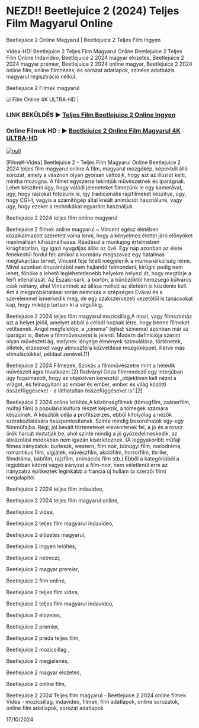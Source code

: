 # NEZD!! Beetlejuice 2 (2024) Teljes Film Magyarul Online

Beetlejuice 2 Online Magyarul | Beetlejuice 2 Teljes Film Ingyen

Videa-HD! Beetlejuice 2 Teljes Film Magyarul Online Beetlejuice 2 Teljes Film Online Indavideo, Beetlejuice 2 2024 magyar elozetes, Beetlejuice 2 2024 magyar premier, Beetlejuice 2 2024 online magyar, Beetlejuice 2 2024 online film, online filmnézés, és sorozat adatlapok, színész adatbázis magyarul regisztráció nélkül.

Beetlejuice 2 Filmek magyarul

☑ Film Online 4K ULTRA-HD |

### LINK BEKÜLDÉS ▶️ [Teljes Film Beetlejuice 2 Online Ingyen](https://t.co/fYAdIsiHGL)

### Online Filmek HD : ▶️ [Beetlejuice 2 Online Film Magyarul 4K ULTRA-HD](https://t.co/fYAdIsiHGL)

[![null](https://static.wixstatic.com/media/855a25_043b5abeb4ae4d35ac003198e7fe56ed~mv2.gif)](https://t.co/fYAdIsiHGL)

[FilmeK-Videa] Beetlejuice 2 - Teljes Film Magyarul Online Beetlejuice 2 2024 teljes film magyarul online A film, magyarul mozgókép, képekből álló sorozat, amely a vásznon olyan gyorsan változik, hogy azt az illúziót kelti, mintha mozogna. A filmet egyszerre tekintjük művészetnek és iparágnak. Lehet készíteni úgy, hogy valódi jeleneteket filmezünk le egy kamerával, úgy, hogy rajzokat fotózunk le, így tradicionális rajzfilmeket készítve, úgy, hogy CGI-t, vagyis a számítógép által kreált animációt használunk, vagy úgy, hogy ezeket a technikákat egyaránt használjuk.

Beetlejuice 2 2024 teljes film online magyarul

Beetlejuice 2 filmek online magyarul ~ Vincent egész életében közalkalmazott szeretett volna lenni, hogy a kényelmes élettel járó előnyöket maximálisan kihasználhassa. Ráadásul a munkajog értelmében kirúghatatlan, így igazi nyugdíjas állás az övé. Egy nap azonban az élete fenekestül fordul fel: amikor a kormány megszavaz egy hatalmas megtakarítási tervet, Vincent feje felett megjelenik a munkanélküliség réme. Mivel azonban önszántából nem hajlandó felmondani, kirúgni pedig nem lehet, főnöke a lehető leglehetetlenebb helyekre helyezi át, hogy megtörje a férfi ellenállását. Az Északi-sark, a börtön, a bűnözőktől hemzsegő külváros csak néhány, ahol Vincentnek az állása mellett az életéért is küzdenie kell. Ám a megpróbáltatásai során nemcsak a szépséges Evával és a szerelemmel ismerkedik meg, de egy szakszervezeti vezetőtől is tanácsokat kap, hogy miképp tartson ki a végsőkig.

Beetlejuice 2 2024 teljes film magyarul mozicsillag,A mozi, vagy filmszínház azt a helyet jelöli, amelyet abból a célból hoznak létre, hogy benne filmeket vetítsenek. Angol megfelelője, a „cinema” (ejtsd: szinema) azonban már az iparágat is, illetve a filmművészetet is jelenti. Modern definíciója szerint olyan művészeti ág, melynek lényege élmények szimulálása, történetek, ötletek, érzéseket vagy atmoszféra közvetítése mozgóképpel, illetve más stimulációkkal, például zenével.[1]

Beetlejuice 2 2024 Filmezek, Szokás a filmművészetre mint a hetedik művészeti ágra hivatkozni.[2] Radványi Géza filmrendező egy interjúban úgy fogalmazott, hogy az objektíven keresztül „objektíven kell nézni a világot, és felnagyítani az ember és ember, ember és világ közötti összefüggéseket – a láthatatlan összefüggéseket is”.[3]

Beetlejuice 2 2024 online letöltés,A közönségfilmek (tömegfilm, zsánerfilm, műfaji film) a populáris kultúra részét képezik, a tömegek számára készülnek. A készítők célja a profitszerzés, ebből kifolyólag a nézők szórakoztatására összpontosítanak. Szinte mindig besorolhatók egy-egy filmműfajba. Régi, jól bevált történeteket elevenítenek fel, a jó és a rossz örök harcát mutatják be, ahol szinte mindig a jó győzedelmeskedik, az ábrázolási módokban nem igazán kísérleteznek. (A leggyakoribb műfaji filmes irányzatok: burleszk, western, film noir, bűnügyi film, melodráma, romantikus film, vígjáték, művészfilm, akciófilm, horrorfilm, thriller, filmdráma, bábfilm, rajzfilm, animációs film stb.) Ebből a kategóriából a legjobban kitörni vágyó irányzat a film-noir, nem véletlenül erre az irányzatra építkeztek leginkább a francia új hullám (a szerzői film) megalapítói.

Beetlejuice 2 2024 teljes film indavideo,

Beetlejuice 2 2024 teljes film magyarul online,

Beetlejuice 2 videa,

Beetlejuice 2 teljes film magyarul indavideo,

Beetlejuice 2 előzetes magyarul,

Beetlejuice 2 ingyen letöltés,

Beetlejuice 2 netmozi,

Beetlejuice 2 magyar premier,

Beetlejuice 2 film online,

Beetlejuice 2 teljes film videa,

Beetlejuice 2 teljes film magyarul indavideo,

Beetlejuice 2 elozetes,

Beetlejuice 2 premier,

Beetlejuice 2 préda teljes film,

Beetlejuice 2 mozicsillag ,

Beetlejuice 2 megjelenés,

Beetlejuice 2 magyar elozetes,

Beetlejuice 2 online film,

Beetlejuice 2 2024 Teljes film magyarul - Beetlejuice 2 2024 online filmek Videa - mozicsillag, indavideo, filmek, film adatlapok, online sorozatok, online film adatlapok, sorozat adatlapok

17/10/2024
